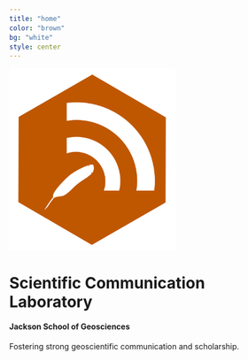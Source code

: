 ```yaml
---
title: "home"
color: "brown"
bg: "white"
style: center
---
```

  <img src="/img/badgesci-comm-logo-o.png" width="300">

# Scientific Communication Laboratory


#### Jackson School of Geosciences


Fostering strong geoscientific communication and scholarship.